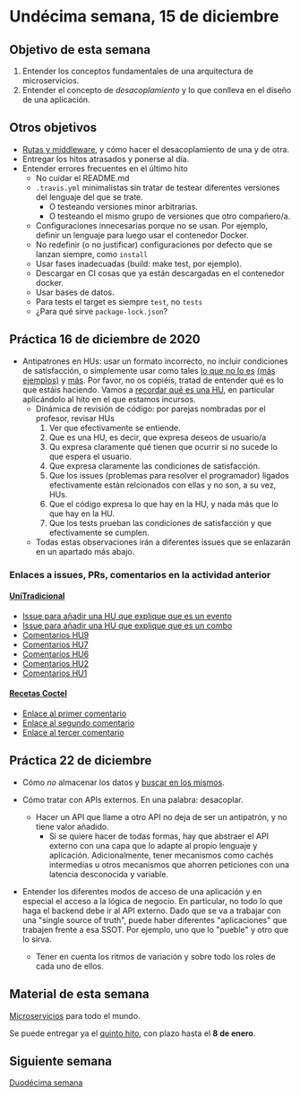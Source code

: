 # Undécima semana, 15 de diciembre

## Objetivo de esta semana

1. Entender los conceptos fundamentales de una arquitectura de
   microservicios.
2. Entender el concepto de *desacoplamiento* y lo que conlleva en el
   diseño de una aplicación.

## Otros objetivos

- [Rutas y middleware](http://jj.github.io/CC/documentos/temas/Microservicios.html),
  y cómo hacer el desacoplamiento de una y de otra.
- Entregar los hitos atrasados y ponerse al día.
- Entender errores frecuentes en el último hito
  - No cuidar el README.md
  - `.travis.yml` minimalistas sin tratar de testear diferentes
    versiones del lenguaje del que se trate.
    - O testeando versiones minor arbitrarias.
    - O testeando el mismo grupo de versiones que otro compañero/a.
  - Configuraciones innecesarias porque no se usan. Por ejemplo,
    definir un lenguaje para luego usar el contenedor Docker.
  - No redefinir (o no justificar) configuraciones por defecto que se
    lanzan siempre, como `install`
  - Usar fases inadecuadas (build: make test, por ejemplo).
  - Descargar en CI cosas que ya están descargadas en el contenedor
    docker.
  - Usar bases de datos.
  - Para tests el target es siempre `test`, no `tests`
  - ¿Para qué sirve `package-lock.json`?

## Práctica 16 de diciembre de 2020

- Antipatrones en HUs: usar un formato incorrecto, no incluir
  condiciones de satisfacción, o simplemente usar como tales 
  [lo que no lo es](https://github.com/cr13/RecetaCoctel/issues/5) [(más ejemplos)](https://github.com/Jumacasni/Terrake/issues/70) y
  [más](https://github.com/Carlossamu7/CC1-Conservatorio/issues/43). Por
  favor, no os copiéis, tratad de entender qué es lo que estáis haciendo. Vamos
  a
  [recordar qué es una HU](http://jj.github.io/CC/documentos/proyecto/1.Infraestructura),
  en particular aplicándolo al hito en el que estamos incursos.
  - Dinámica de revisión de código: por parejas nombradas por el
    profesor, revisar HUs
    1. Ver que efectivamente se entiende.
    2. Que es una HU, es decir, que expresa deseos de usuario/a
    3. Qu expresa claramente qué tienen que ocurrir si no sucede lo
       que espera el usuario.
    2. Que expresa claramente las condiciones de satisfacción.
    3. Que los issues (problemas para resolver el programador) ligados
       efectivamente están relcionados con ellas y no son, a su vez,
       HUs.
    4. Que el código expresa lo que hay en la HU, y nada más que lo
       que hay en la HU.
    5. Que los tests prueban las condiciones de satisfacción y que
       efectivamente se cumplen.
   - Todas estas observaciones irán a diferentes issues que se
     enlazarán en un apartado más abajo.
     
### Enlaces a issues, PRs, comentarios en la actividad anterior

#### [UniTradicional](https://github.com/ccvaillant1992/UniTradicional/issues)

- [Issue para añadir una HU que explique que es un evento](https://github.com/ccvaillant1992/UniTradicional/issues/48)
- [Issue para añadir una HU que explique que es un combo](https://github.com/ccvaillant1992/UniTradicional/issues/47)
- [Comentarios HU9](https://github.com/ccvaillant1992/UniTradicional/issues/22)
- [Comentarios HU7](https://github.com/ccvaillant1992/UniTradicional/issues/20)
- [Comentarios HU6](https://github.com/ccvaillant1992/UniTradicional/issues/19)
- [Comentarios HU2](https://github.com/ccvaillant1992/UniTradicional/issues/15)
- [Comentarios HU1](https://github.com/ccvaillant1992/UniTradicional/issues/14)

#### [Recetas Coctel](https://github.com/ccvaillant1992/UniTradicional/issues)

- [Enlace al primer comentario](https://github.com/cr13/RecetaCoctel/issues/22)
- [Enlace al segundo comentario](https://github.com/cr13/RecetaCoctel/issues/6)
- [Enlace al tercer comentario](https://github.com/cr13/RecetaCoctel/issues/5)

## Práctica 22 de diciembre 
- Cómo *no* almacenar los datos
  y
  [buscar en los mismos](https://github.com/cr13/RecetaCoctel/commit/63d2eb140a75d5993ab8ba3a3e8670a0a9b3d932).
  
- Cómo tratar con APIs externos. En una palabra: desacoplar.
  - Hacer un API que llame a otro API no deja de ser un antipatrón, y
    no tiene valor añadido.
    - Si se quiere hacer de todas formas, hay que abstraer el API
      externo con una capa que lo adapte al propio lenguaje y
      aplicación. Adicionalmente, tener mecanismos como cachés
      intermedias u otros mecanismos que ahorren peticiones con una
      latencia desconocida y variable.
- Entender los diferentes modos de acceso de una aplicación y en
  especial el acceso a la lógica de negocio. En particular, no todo lo
  que haga el backend debe ir al API externo. Dado que se va a
  trabajar con una "single source of truth", puede haber diferentes
  "aplicaciones" que trabajen frente a esa SSOT. Por ejemplo, uno que
  lo "pueble" y otro que lo sirva.
  - Tener en cuenta los ritmos de variación y sobre todo los roles de
    cada uno de ellos.

## Material de esta semana

[Microservicios](http://jj.github.io/CC/documentos/temas/Microservicios.html) para
todo el mundo.

Se puede entregar ya
el
[quinto hito](http://jj.github.io/CC/documentos/proyecto/5.Microservicio.html),
con plazo hasta el **8 de enero**.

## Siguiente semana

[Duodécima semana](12-semana.md)
